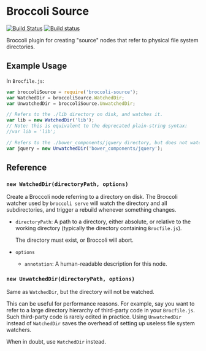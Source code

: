 # Broccoli Source

[![Build Status](https://travis-ci.org/broccolijs/broccoli-source.svg?branch=master)](https://travis-ci.org/broccolijs/broccoli-source)
[![Build status](https://ci.appveyor.com/api/projects/status/rrk8d662xcy9521g?svg=true)](https://ci.appveyor.com/project/joliss/broccoli-source)

Broccoli plugin for creating "source" nodes that refer to physical file system
directories.

## Example Usage

In `Brocfile.js`:

```js
var broccoliSource = require('broccoli-source');
var WatchedDir = broccoliSource.WatchedDir;
var UnwatchedDir = broccoliSource.UnwatchedDir;

// Refers to the ./lib directory on disk, and watches it.
var lib = new WatchedDir('lib');
// Note: this is equivalent to the deprecated plain-string syntax:
//var lib = 'lib';

// Refers to the ./bower_components/jquery directory, but does not watch it.
var jquery = new UnwatchedDir('bower_components/jquery');
```

## Reference

### `new WatchedDir(directoryPath, options)`

Create a Broccoli node referring to a directory on disk. The Broccoli watcher
used by `broccoli serve` will watch the directory and all subdirectories, and
trigger a rebuild whenever something changes.

* `directoryPath`: A path to a directory, either absolute, or relative to the
  working directory (typically the directory containing `Brocfile.js`).

  The directory must exist, or Broccoli will abort.

* `options`

     * `annotation`: A human-readable description for this node.

### `new UnwatchedDir(directoryPath, options)`

Same as `WatchedDir`, but the directory will not be watched.

This can be useful for performance reasons. For example, say you want to refer
to a large directory hierarchy of third-party code in your `Brocfile.js`. Such
third-party code is rarely edited in practice. Using `UnwatchedDir` instead of
`WatchedDir` saves the overhead of setting up useless file system watchers.

When in doubt, use `WatchedDir` instead.
